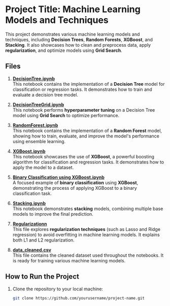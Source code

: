 # Project Title: Machine Learning Models and Techniques

This project demonstrates various machine learning models and techniques, including **Decision Trees**, **Random Forests**, **XGBoost**, and **Stacking**. It also showcases how to clean and preprocess data, apply **regularization**, and optimize models using **Grid Search**.

## Files

1. **[DecisionTree.ipynb](./DecisionTree.ipynb)**  
   This notebook contains the implementation of a **Decision Tree** model for classification or regression tasks. It demonstrates how to train and evaluate a decision tree model.

2. **[DecisionTreeGrid.ipynb](./DecisionTreeGrid.ipynb)**  
   This notebook performs **hyperparameter tuning** on a Decision Tree model using **Grid Search** to optimize performance.

3. **[RandomForest.ipynb](./RandomForest.ipynb)**  
   This notebook contains the implementation of a **Random Forest** model, showing how to train, evaluate, and improve the model's performance using ensemble learning.

4. **[XGBoost.ipynb](./XGBoost.ipynb)**  
   This notebook showcases the use of **XGBoost**, a powerful boosting algorithm for classification and regression tasks. It demonstrates how to apply the model to a dataset.

5. **[Binary Classification using XGBoost.ipynb](./binary-classification-using-xgboost.ipynb)**  
   A focused example of **binary classification** using **XGBoost**, demonstrating the process of applying XGBoost to a binary classification task.

6. **[Stacking.ipynb](./stacking.ipynb)**  
   This notebook demonstrates **stacking** models, combining multiple base models to improve the final prediction.

7. **[Regularizationn](./Regularizationn)**  
   This file explores **regularization techniques** (such as Lasso and Ridge regression) to avoid overfitting in machine learning models. It explains both L1 and L2 regularization.

8. **[data_cleaned.csv](./data_cleaned.csv)**  
   This file contains the cleaned dataset used throughout the notebooks. It is ready for training various machine learning models.

## How to Run the Project

1. Clone the repository to your local machine:
   ```bash
   git clone https://github.com/yourusername/project-name.git
